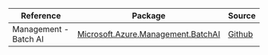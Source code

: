 | Reference | Package | Source |
|---|---|---|
|Management - Batch AI|[Microsoft.Azure.Management.BatchAI](https://www.nuget.org/packages/Microsoft.Azure.Management.BatchAI)|[Github](https://github.com/Azure/azure-sdk-for-net)|
